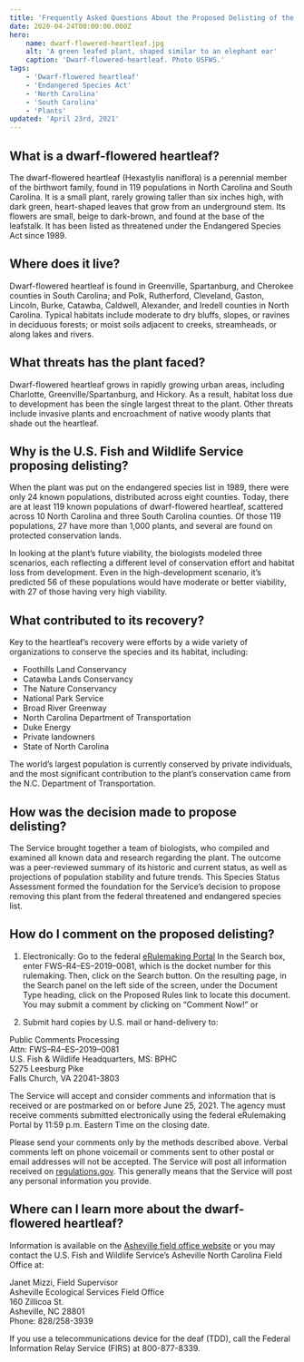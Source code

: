 ```yaml
---
title: 'Frequently Asked Questions About the Proposed Delisting of the Dwarf-Flowered Heartleaf'
date: 2020-04-24T00:00:00.000Z
hero:
    name: dwarf-flowered-heartleaf.jpg
    alt: 'A green leafed plant, shaped similar to an elephant ear'
    caption: 'Dwarf-flowered-heartleaf. Photo USFWS.'
tags:
    - 'Dwarf-flowered heartleaf'
    - 'Endangered Species Act'
    - 'North Carolina'
    - 'South Carolina'
    - 'Plants'
updated: 'April 23rd, 2021'
---
```


## What is a dwarf-flowered heartleaf?

The dwarf-flowered heartleaf (Hexastylis naniflora) is a perennial member of the birthwort family, found in 119 populations in North Carolina and South Carolina. It is a small plant, rarely growing taller than six inches high, with dark green, heart-shaped leaves that grow from an underground stem. Its flowers are small, beige to dark-brown, and found at the base of the leafstalk. It has been listed as threatened under the Endangered Species Act since 1989.

## Where does it live?

Dwarf-flowered heartleaf is found in Greenville, Spartanburg, and Cherokee counties in South Carolina; and Polk, Rutherford, Cleveland, Gaston, Lincoln, Burke, Catawba, Caldwell, Alexander, and Iredell counties in North Carolina. Typical habitats include moderate to dry bluffs, slopes, or ravines in deciduous forests; or moist soils adjacent to creeks, streamheads, or along lakes and rivers.

## What threats has the plant faced?

Dwarf-flowered heartleaf grows in rapidly growing urban areas, including Charlotte, Greenville/Spartanburg, and Hickory. As a result, habitat loss due to development has been the single largest threat to the plant. Other threats include invasive plants and encroachment of native woody plants that shade out the heartleaf.

## Why is the U.S. Fish and Wildlife Service proposing delisting?

When the plant was put on the endangered species list in 1989, there were only 24 known populations, distributed across eight counties. Today, there are at least 119 known populations of dwarf-flowered heartleaf, scattered across 10 North Carolina and three South Carolina counties. Of those 119 populations, 27 have more than 1,000 plants, and several are found on protected conservation lands.

In looking at the plant’s future viability, the biologists modeled three scenarios, each reflecting a different level of conservation effort and habitat loss from development.  Even in the high-development scenario, it’s predicted 56 of these populations would have moderate or better viability, with 27 of those having very high viability.

## What contributed to its recovery?

Key to the heartleaf’s recovery were  efforts by a wide variety of organizations to conserve the species and its habitat, including:

- Foothills Land Conservancy
- Catawba Lands Conservancy
- The Nature Conservancy
- National Park Service
- Broad River Greenway
- North Carolina Department of Transportation
- Duke Energy
- Private landowners
- State of North Carolina

The world’s largest population is currently conserved by private individuals, and the most significant contribution to the plant’s conservation came from the N.C. Department of Transportation.

## How was the decision made to propose delisting?

The Service brought together a team of biologists, who compiled and examined all known data and research regarding the plant. The outcome was a peer-reviewed summary of its historic and current status, as well as projections of population stability and future trends. This Species Status Assessment formed the foundation for the Service’s decision to propose removing this plant from the federal threatened and endangered species list.

## How do I comment on the proposed delisting?

1. Electronically: Go to the federal [eRulemaking Portal](https://www.regulations.gov) In the Search box, enter FWS–R4–ES–2019–0081, which is the docket number for this rulemaking. Then, click on the Search button. On the resulting page, in the Search panel on the left side of the screen, under the Document Type heading, click on the Proposed Rules link to locate this document. You may submit a comment by clicking on “Comment Now!” or

2. Submit hard copies by U.S. mail or hand-delivery to:

Public Comments Processing  
Attn: FWS–R4–ES–2019–0081  
U.S. Fish & Wildlife Headquarters, MS: BPHC  
5275 Leesburg Pike  
Falls Church, VA 22041-3803  

The Service will accept and consider comments and information that is received or are postmarked on or before June 25, 2021. The agency must receive comments submitted electronically using the federal eRulemaking Portal by 11:59 p.m. Eastern Time on the closing date.

Please send your comments only by the methods described above. Verbal comments left on phone voicemail or comments sent to other postal or email addresses will not be accepted. The Service will post all information received on [regulations.gov](http://www.regulations.gov). This generally means that the Service will post any personal information you provide.

## Where can I learn more about the dwarf-flowered heartleaf?

Information is available on the [Asheville field office website](www.fws.gov/asheville) or you may contact the U.S. Fish and Wildlife Service’s Asheville North Carolina Field Office at:

Janet Mizzi, Field Supervisor  
Asheville Ecological Services Field Office  
160 Zillicoa St.  
Asheville, NC 28801  
Phone: 828/258-3939  

If you use a telecommunications device for the deaf (TDD), call the Federal Information Relay Service (FIRS) at 800-877-8339.